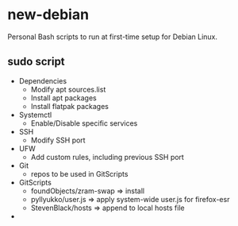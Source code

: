 # new-debian
Personal Bash scripts to run at first-time setup for Debian Linux.

## sudo script
* Dependencies
  * Modify apt sources.list
  * Install apt packages
  * Install flatpak packages
* Systemctl
  * Enable/Disable specific services
* SSH
  * Modify SSH port
* UFW
  * Add custom rules, including previous SSH port
* Git
  * repos to be used in GitScripts
* GitScripts
  * foundObjects/zram-swap => install
  * pyllyukko/user.js => apply system-wide user.js for firefox-esr
  * StevenBlack/hosts => append to local hosts file
* 
